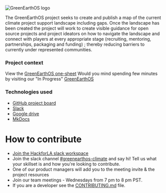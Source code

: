 <img src="https://user-images.githubusercontent.com/37763229/124855526-ea40cd00-df5d-11eb-9725-f7ab199042d8.png" alt="GreenEarthOS logo">

The GreenEarthOS project seeks to create and publish a map of the current climate project support landscape including gaps. Once the landscape has been created the project will work to create visible guidance for open source projects and project ideators on how to navigate the landscape and connect with players at every appropriate stage (recruiting, mentoring, partnerships, packaging and funding) ; thereby reducing barriers to currently under represented communities.

### Project context

View the [GreenEarthOS one-sheet](https://www.greenearthos.org/GreenEarthOS-Overview.pdf)
Would you mind spending few minutes by visiting our "In Progress" [GreenEarthOS](https://www.greenearthos.org)


### Technologies used

- [GitHub project board](https://github.com/hackforla/climate-project/projects/1)
- [Slack](https://hackforla.slack.com/archives/C01C2P7D413)
- [Google drive](https://drive.google.com/drive/u/0/folders/1N2GN3SHSXBpO_Q6dgfOp7EzbDVUz-6HO)
- [MkDocs](https://www.mkdocs.org/)

# How to contribute

- [Join the HackforLA slack workspace](https://hackforla.org/slack)
- Join the slack channel [#greenearthos-climate](https://hackforla.slack.com/archives/C01C2P7D413) and say hi! Tell us what your skillset is and how you're looking to contribute.
- One of our product managers will add you to the meeting invite & the project resources
- Join our team meetings - Wednesdays from 7 pm to 8 pm PST.
- If you are a developer see the [CONTRIBUTING.md](https://github.com/hackforla/GreenEarthOS/blob/main/CONTRIBUTING.md) file.


